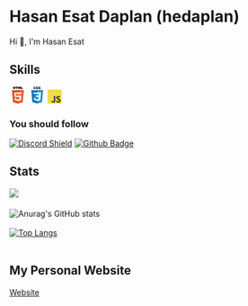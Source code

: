# Hasan Esat Daplan (hedaplan)
Hi 👋, I'm Hasan Esat<br>
## Skills
<code><img  width="30" height= "30" src="https://raw.githubusercontent.com/github/explore/80688e429a7d4ef2fca1e82350fe8e3517d3494d/topics/html/html.png"></code>
<code><img width= "30" height= "30" src="https://raw.githubusercontent.com/github/explore/80688e429a7d4ef2fca1e82350fe8e3517d3494d/topics/css/css.png"></code>
<code><img width= "25" height= "25" src="https://raw.githubusercontent.com/github/explore/80688e429a7d4ef2fca1e82350fe8e3517d3494d/topics/javascript/javascript.png"></code>
### You should follow
[![Discord Shield](https://discordapp.com/api/guilds/502876029845766145/widget.png?style=shield)](https://discord.gg/u5ZC5fdrWA)
[![Github Badge](https://img.shields.io/github/followers/hedaplan?style=social)](https://github.com/hedaplan)
## Stats
![](https://komarev.com/ghpvc/?username=hedaplan&color=green)<br><br>
![Anurag's GitHub stats](https://github-readme-stats.vercel.app/api?username=hedaplan&show_icons=true&theme=dark)
<br><br>
[![Top Langs](https://github-readme-stats.vercel.app/api/top-langs/?username=hedaplan&layout=compact&theme=dark)](https://github.com/anuraghazra/github-readme-stats)<br><br>
## My Personal Website
[Website](https://hed-media.com) 
